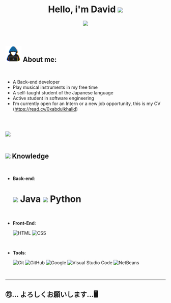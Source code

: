 <h1 align="center"><b>Hello, i'm David </b><img src="https://media.giphy.com/media/hvRJCLFzcasrR4ia7z/giphy.gif" width="35"></h1>
<!--  -->
<p align="center">
    <a href="https://github.com/DenverCoder1/readme-typing-svg"><img src="https://readme-typing-svg.herokuapp.com?font=Time+New+Roman&color=cyan&size=25&center=true&vCenter=true&width=600&height=100&lines=Self-taught+Back-End+Developer,;Student+engineering+software,;Active+Learner;"></a>

</p>

<br>

## <picture><img src = "https://github.com/0xAbdulKhalid/0xAbdulKhalid/raw/main/assets/mdImages/about_me.gif" width = 50px></picture> **About me:**


<br>

- A Back-end developer
- Play musical instruments in my free time
- A self-taught student of the Japanese language
- Active student in software engineering
- I’m currently open for an Intern or a new job opportunity, this is my CV (https://read.cv/0xabdulkhalid)

<br><br>

<img src="https://user-images.githubusercontent.com/73097560/115834477-dbab4500-a447-11eb-908a-139a6edaec5c.gif"><br><br>

## <img src="https://media2.giphy.com/media/QssGEmpkyEOhBCb7e1/giphy.gif?cid=ecf05e47a0n3gi1bfqntqmob8g9aid1oyj2wr3ds3mg700bl&rid=giphy.gif" width ="25"><b> Knowledge</b>
<br>

<p align="center">

- **Back-end**:

    <h1 align="auto"><img src="https://img.icons8.com/?size=100&id=13679&format=png&color=000000" width="35"><b> Java </b><img src="https://img.icons8.com/?size=100&id=13441&format=png&color=000000" width="35"><b> Python </b></h1>

<br>   
    
- **Front-End**:

   ![HTML](https://img.icons8.com/?size=100&id=20909&format=png&color=000000)
   ![CSS](https://img.icons8.com/?size=100&id=21278&format=png&color=000000)

<br>

- **Tools**:

    ![Git](https://img.icons8.com/?size=100&id=20906&format=png&color=000000)
    ![GitHub](https://img.icons8.com/?size=100&id=LoL4bFzqmAa0&format=png&color=000000)
    ![Google](https://img.icons8.com/?size=100&id=17949&format=png&color=000000)
    ![Visual Studio Code](https://img.icons8.com/?size=100&id=9OGIyU8hrxW5&format=png&color=000000)
    ![NetBeans](https://img.icons8.com/?size=100&id=4djt356tq8UO&format=png&color=000000)

<br>

</p>

-----

## <b>🉑... よろしくお願いします...🖥️</b>

